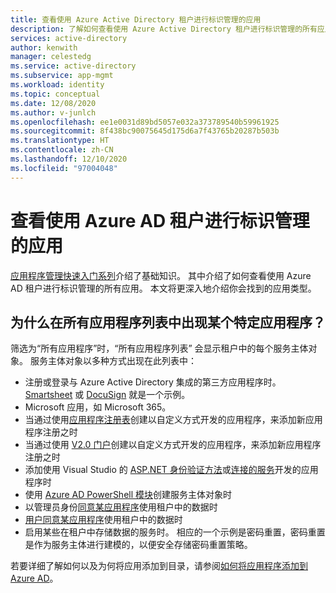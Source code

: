 ```yaml
---
title: 查看使用 Azure Active Directory 租户进行标识管理的应用
description: 了解如何查看使用 Azure Active Directory 租户进行标识管理的所有应用程序。
services: active-directory
author: kenwith
manager: celestedg
ms.service: active-directory
ms.subservice: app-mgmt
ms.workload: identity
ms.topic: conceptual
ms.date: 12/08/2020
ms.author: v-junlch
ms.openlocfilehash: ee1e0031d89bd5057e032a373789540b59961925
ms.sourcegitcommit: 8f438bc90075645d175d6a7f43765b20287b503b
ms.translationtype: HT
ms.contentlocale: zh-CN
ms.lasthandoff: 12/10/2020
ms.locfileid: "97004048"
---
```

# <a name="viewing-apps-using-your-azure-ad-tenant-for-identity-management"></a>查看使用 Azure AD 租户进行标识管理的应用
[应用程序管理快速入门系列](view-applications-portal.md)介绍了基础知识。 其中介绍了如何查看使用 Azure AD 租户进行标识管理的所有应用。 本文将更深入地介绍你会找到的应用类型。

## <a name="why-does-a-specific-application-appear-in-my-all-applications-list"></a>为什么在所有应用程序列表中出现某个特定应用程序？
筛选为“所有应用程序”时，“所有应用程序列表” 会显示租户中的每个服务主体对象。 服务主体对象以多种方式出现在此列表中：
- 注册或登录与 Azure Active Directory 集成的第三方应用程序时。 [Smartsheet](https://app.smartsheet.com/b/home) 或 [DocuSign](https://www.docusign.net/member/MemberLogin.aspx) 就是一个示例。
- Microsoft 应用，如 Microsoft 365。
- 当通过使用[应用程序注册表](../develop/quickstart-register-app.md)创建以自定义方式开发的应用程序，来添加新应用程序注册之时
- 当通过使用 [V2.0 门户](../develop/quickstart-register-app.md)创建以自定义方式开发的应用程序，来添加新应用程序注册之时
- 添加使用 Visual Studio 的 [ASP.NET 身份验证方法](https://www.asp.net/visual-studio/overview/2013/creating-web-projects-in-visual-studio#orgauthoptions)或[连接的服务](https://devblogs.microsoft.com/visualstudio/connecting-to-cloud-services/)开发的应用程序时
- 使用 [Azure AD PowerShell 模块](https://docs.microsoft.com/powershell/azure/active-directory/install-adv2?view=azureadps-2.0)创建服务主体对象时
- 以管理员身份[同意某应用程序](../develop/howto-convert-app-to-be-multi-tenant.md)使用租户中的数据时
- [用户同意某应用程序](../develop/howto-convert-app-to-be-multi-tenant.md)使用租户中的数据时
- 启用某些在租户中存储数据的服务时。 相应的一个示例是密码重置，密码重置是作为服务主体进行建模的，以便安全存储密码重置策略。

若要详细了解如何以及为何将应用添加到目录，请参阅[如何将应用程序添加到 Azure AD](../develop/active-directory-how-applications-are-added.md)。


